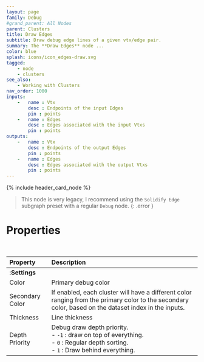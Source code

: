 ```yaml
---
layout: page
family: Debug
#grand_parent: All Nodes
parent: Clusters
title: Draw Edges
subtitle: Draw debug edge lines of a given vtx/edge pair.
summary: The **Draw Edges** node ...
color: blue
splash: icons/icon_edges-draw.svg
tagged: 
    - node
    - clusters
see_also:
    - Working with Clusters
nav_order: 1000
inputs:
    -   name : Vtx
        desc : Endpoints of the input Edges
        pin : points
    -   name : Edges
        desc : Edges associated with the input Vtxs
        pin : points
outputs:
    -   name : Vtx
        desc : Endpoints of the output Edges
        pin : points
    -   name : Edges
        desc : Edges associated with the output Vtxs
        pin : points
---
```


{% include header_card_node %}

> This node is very legacy, I recommend using the `Solidify Edge` subgraph preset with a regular `Debug` node.
{: .error }

# Properties
<br>

| Property       | Description          |
|:-------------|:------------------|
|:**Settings**||
| Color           | Primary debug color  |
| Secondary Color           | If enabled, each cluster will have a different color ranging from the primary color to the secondary color, based on the dataset index in the inputs. |
| Thickness           | Line thickness  |
| Depth Priority          | Debug draw depth priority. <br>- `-1` : draw on top of everything.<br>- `0` : Regular depth sorting.<br>- `1` : Draw behind everything. |
